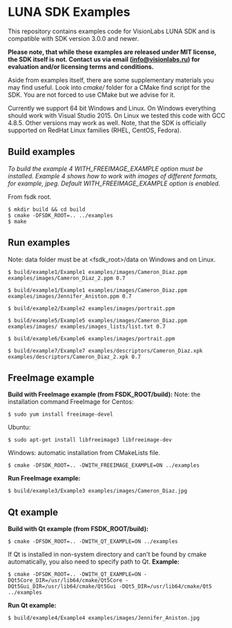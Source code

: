 # LUNA SDK Examples
This repository contains examples code for VisionLabs LUNA SDK and is compatible
with SDK version 3.0.0 and newer.

**Please note, that while these examples are released under MIT license, the SDK itself is not.
Contact us via email (info@visionlabs.ru) for evaluation and/or licensing terms and conditions.**

Aside from examples itself, there are some supplementary materials you may find useful.
Look into *cmake/* folder for a CMake find script for the SDK. You are not forced to use
CMake but we advise for it.

Currently we support 64 bit Windows and Linux. On Windows everything should work with
Visual Studio 2015. On Linux we tested this code with GCC 4.8.5.
Other versions may work as well. Note, that the SDK is officially supported on RedHat
Linux families (RHEL, CentOS, Fedora).

## Build examples
*To build the example 4 WITH_FREEIMAGE_EXAMPLE option must be installed.
Example 4 shows how to work with images of different formats, for example, jpeg.
Default  WITH_FREEIMAGE_EXAMPLE option is enabled.*

From fsdk root.
```
$ mkdir build && cd build
$ cmake -DFSDK_ROOT=.. ../examples
$ make
```

## Run examples
Note: data folder must be at <fsdk_root>/data on Windows and on Linux.
```
$ build/example1/Example1 examples/images/Cameron_Diaz.ppm examples/images/Cameron_Diaz_2.ppm 0.7

$ build/example1/Example1 examples/images/Cameron_Diaz.ppm examples/images/Jennifer_Aniston.ppm 0.7

$ build/example2/Example2 examples/images/portrait.ppm
 
$ build/example5/Example5 examples/images/Cameron_Diaz.ppm examples/images/ examples/images_lists/list.txt 0.7

$ build/example6/Example6 examples/images/portrait.ppm

$ build/example7/Example7 examples/descriptors/Cameron_Diaz.xpk examples/descriptors/Cameron_Diaz_2.xpk 0.7
```

## FreeImage example
**Build with FreeImage example (from FSDK_ROOT/build):**
Note: the installation command FreeImage for Centos:
```
$ sudo yum install freeimage-devel
```
Ubuntu:
```
$ sudo apt-get install libfreeimage3 libfreeimage-dev
```
Windows: automatic installation from CMakeLists file.
```
$ cmake -DFSDK_ROOT=.. -DWITH_FREEIMAGE_EXAMPLE=ON ../examples
```

**Run FreeImage example:**
```
$ build/example3/Example3 examples/images/Cameron_Diaz.jpg
```

## Qt example
**Build with Qt example (from FSDK_ROOT/build):**
```
$ cmake -DFSDK_ROOT=.. -DWITH_QT_EXAMPLE=ON ../examples
```

If Qt is installed in non-system directory and can't be found by cmake automatically, you also need to specify path to Qt.
**Example:**
```
$ cmake -DFSDK_ROOT=.. -DWITH_QT_EXAMPLE=ON -DQt5Core_DIR=/usr/lib64/cmake/Qt5Core -DQt5Gui_DIR=/usr/lib64/cmake/Qt5Gui -DQt5_DIR=/usr/lib64/cmake/Qt5 ../examples
```

**Run Qt example:**
```
$ build/example4/Example4 examples/images/Jennifer_Aniston.jpg
```
